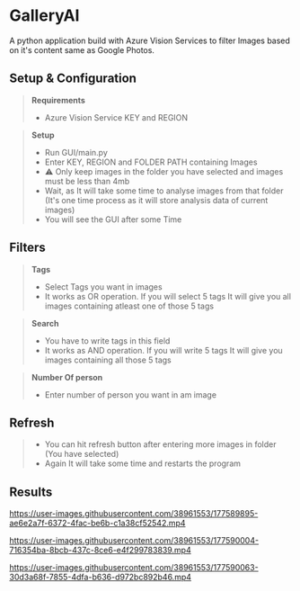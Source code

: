 # GalleryAI
A python application build with Azure Vision Services to filter Images based on it's content same as Google Photos. 

## Setup & Configuration

> **Requirements**
> - Azure Vision Service KEY and REGION

> **Setup**
> - Run GUI/main.py
> - Enter KEY, REGION and FOLDER PATH containing Images
> - :warning: Only keep images in the folder you have selected and images must be less than 4mb
> - Wait, as It will take some time to analyse images from that folder (It's one time process as it will store analysis data of current images)
> - You will see the GUI after some Time

## Filters
> **Tags**
> - Select Tags you want in images
> - It works as OR operation. If you will select 5 tags It will give you all images containing atleast one of those 5 tags

> **Search**
> - You have to write tags in this field 
> - It works as AND operation. If you will write 5 tags It will give you images containing all those 5 tags

> **Number Of person**
> - Enter number of person you want in am image

## Refresh

> - You can hit refresh button after entering more images in folder (You have selected)
> - Again It will take some time and restarts the program

## Results


https://user-images.githubusercontent.com/38961553/177589895-ae6e2a7f-6372-4fac-be6b-c1a38cf52542.mp4



https://user-images.githubusercontent.com/38961553/177590004-716354ba-8bcb-437c-8ce6-e4f299783839.mp4



https://user-images.githubusercontent.com/38961553/177590063-30d3a68f-7855-4dfa-b636-d972bc892b46.mp4




